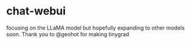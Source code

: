 # chat-webui
focusing on the LLaMA model but hopefully expanding to other models soon. Thank you to @geohot for making tinygrad
